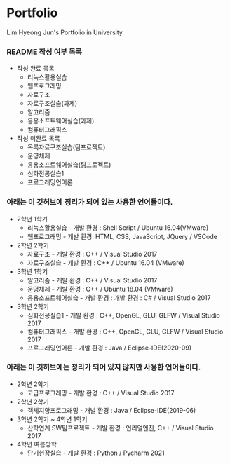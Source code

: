 # Portfolio
Lim Hyeong Jun's Portfolio in University.<br>

### README 작성 여부 목록
  * 작성 완료 목록
    * 리눅스활용실습
    * 웹프로그래밍
    * 자료구조
    * 자료구조실습(과제)
    * 알고리즘
    * 응용소프트웨어실습(과제)
    * 컴퓨터그래픽스
  * 작성 미완료 목록
    * 목록자료구조실습(팀프로젝트)
    * 운영체제
    * 응용소프트웨어실습(팀프로젝트)
    * 심화전공실습1
    * 프로그래밍언어론
### 아래는 이 깃허브에 정리가 되어 있는 사용한 언어들이다.
* 2학년 1학기
  * 리눅스활용실습 - 개발 환경 : Shell Script / Ubuntu 16.04(VMware)
  * 웹프로그래밍 - 개발 환경: HTML, CSS, JavaScript, JQuery / VSCode
* 2학년 2학기
  * 자료구조 - 개발 환경 : C++ / Visual Studio 2017
  * 자료구조실습 - 개발 환경 : C++ / Ubuntu 16.04 (VMware)
* 3학년 1학기
  * 알고리즘 - 개발 환경 : C++ / Visual Studio 2017
  * 운영체제 - 개발 환경 : C++ / Ubuntu 18.04 (VMware)
  * 응용소프트웨어실습 - 개발 환경 : 개발 환경 : C# / Visual Studio 2017
* 3학년 2학기
  * 심화전공실습1 - 개발 환경 : C++, OpenGL, GLU, GLFW / Visual Studio 2017
  * 컴퓨터그래픽스 - 개발 환경 : C++, OpenGL, GLU, GLFW / Visual Studio 2017
  * 프로그래밍언어론 - 개발 환경 : Java / Eclipse-IDE(2020-09)

### 아래는 이 깃허브에는 정리가 되어 있지 않지만 사용한 언어들이다. 
* 2학년 2학기
  * 고급프로그래밍 - 개발 환경 : C++ / Visual Studio 2017
* 2학년 2학기
  * 객체지향프로그래밍 - 개발 환경 : Java / Eclipse-IDE(2019-06)
* 3학년 2학기 ~ 4학년 1학기
  * 산학연계 SW팀프로젝트 - 개발 환경 : 언리얼엔진, C++ / Visual Studio 2017
* 4학년 여름방학
  * 단기현장실습 - 개발 환경 : Python / Pycharm 2021
